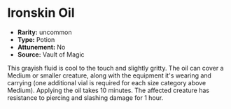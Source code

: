 
# Ironskin Oil

* **Rarity:** uncommon
* **Type:** Potion
* **Attunement:** No
* **Source:** Vault of Magic


This grayish fluid is cool to the touch and slightly gritty. The oil can cover a Medium or smaller creature, along with the equipment it's wearing and carrying (one additional vial is required for each size category above Medium). Applying the oil takes 10 minutes. The affected creature has resistance to piercing and slashing damage for 1 hour.
